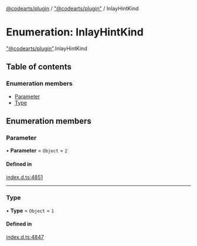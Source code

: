 [@codearts/plugin](../README.md) / ["@codearts/plugin"](../modules/_codearts_plugin_.md) / InlayHintKind

# Enumeration: InlayHintKind

["@codearts/plugin"](../modules/_codearts_plugin_.md).InlayHintKind

## Table of contents

### Enumeration members

- [Parameter](codearts_plugin_.InlayHintKind.md#parameter)
- [Type](codearts_plugin_.InlayHintKind.md#type)

## Enumeration members

### Parameter

• **Parameter** = `Object` = `2`

#### Defined in

[index.d.ts:4851](https://github.com/huaweicloud/cloudide-plugin-api/blob/203b986/index.d.ts#L4851)

___

### Type

• **Type** = `Object` = `1`

#### Defined in

[index.d.ts:4847](https://github.com/huaweicloud/cloudide-plugin-api/blob/203b986/index.d.ts#L4847)
